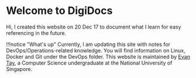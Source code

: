 # Welcome to DigiDocs

Hi, I created this website on 20 Dec 17 to document what I learn for easy referencing in the future.

!!!notice "What's up"
    Currently, I am updating this site with notes for DevOps/Operations-related knowledge. You will find information on Linux, Docker and Git under the DevOps folder.
This website is maintained by [Evan Tay](http://www.evantay.com), a Computer Science undergraduate at the National University of Singapore.
